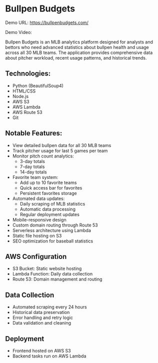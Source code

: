 # Bullpen Budgets

Demo URL: https://bullpenbudgets.com/

Demo Video: 

Bullpen Budgets is an MLB analytics platform designed for analysts and bettors who need advanced statistics about bullpen health and usage across all 30 MLB teams. The application provides comprehensive data about pitcher workload, recent usage patterns, and historical trends.

## Technologies:
* Python (BeautifulSoup4)
* HTML/CSS
* Node.js
* AWS S3
* AWS Lambda
* AWS Route 53
* Git

## Notable Features:
* View detailed bullpen data for all 30 MLB teams
* Track pitcher usage for last 5 games per team
* Monitor pitch count analytics:
  * 3-day totals
  * 7-day totals
  * 14-day totals
* Favorite team system:
  * Add up to 10 favorite teams
  * Quick access bar for favorites
  * Persistent favorites storage
* Automated data updates:
  * Daily scraping of MLB statistics
  * Automatic data processing
  * Regular deployment updates
* Mobile-responsive design
* Custom domain routing through Route 53
* Serverless architecture using Lambda
* Static file hosting on S3
* SEO optimization for baseball statistics


## AWS Configuration
* S3 Bucket: Static website hosting
* Lambda Function: Daily data collection
* Route 53: Domain management and routing

## Data Collection
* Automated scraping every 24 hours
* Historical data preservation
* Error handling and retry logic
* Data validation and cleaning

## Deployment
* Frontend hosted on AWS S3
* Backend tasks run on AWS Lambda

